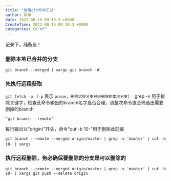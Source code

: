 ```yaml
---
title: "常用git命令汇总"
author: 胡承
date: 2022-08-19 09:10:3 +0800
CreateTime: 2022-08-19 09:10:3 +0800
categories: C# WPF
---
```


记录下，纯备忘！

<!-- more -->

### 删除本地已合并的分支

`git branch --merged | xargs git branch -d`

### 先执行远程获取

`git fetch -p` （`-p` 表示 `prune`，`删除远程分支已经删除的本地分支`）
​
grep -v 用于排除关键字，检查此命令输出的branch名字是否合理，调整次命令直至筛选出需要删掉的branch

`"git branch --remote"`

每行输出以“origin/”开头，命令"cut -b 10-"用于删除此前缀

`git branch --remote --merged origin/master | grep -v 'master' | cut -b 10- | xargs`
​
### 执行远程删除，务必确保要删除的分支是可以删除的

`git branch --remote --merged origin/master | grep -v 'master' | cut -b 10- | xargs git push --delete origin`